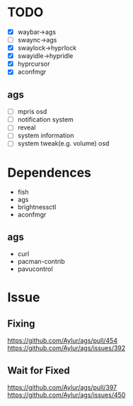 # TODO
- [x] waybar->ags
- [ ] swaync->ags
- [x] swaylock->hyprlock
- [x] swayidle->hypridle
- [x] hyprcursor
- [x] aconfmgr
## ags
- [ ] mpris osd
- [ ] notification system
- [ ] reveal
- [ ] system information
- [ ] system tweak(e.g. volume) osd

# Dependences
- fish
- ags
- brightnessctl
- aconfmgr
## ags
- curl
- pacman-contrib
- pavucontrol

# Issue
## Fixing
https://github.com/Aylur/ags/pull/454
https://github.com/Aylur/ags/issues/392
## Wait for Fixed
https://github.com/Aylur/ags/pull/397
https://github.com/Aylur/ags/issues/450
